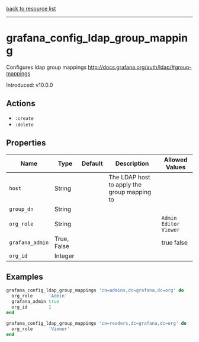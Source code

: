 [back to resource list](https://github.com/sous-chefs/grafana#resources)

---

# grafana_config_ldap_group_mapping

Configures ldap group mappings <http://docs.grafana.org/auth/ldap/#group-mappings>

Introduced: v10.0.0

## Actions

- `:create`
- `:delete`

## Properties

| Name            | Type        | Default | Description                                 | Allowed Values        |
| --------------- | ----------- | ------- | ------------------------------------------- | --------------------- |
| `host`          | String      |         | The LDAP host to apply the group mapping to |                       |
| `group_dn`      | String      |         |                                             |                       |
| `org_role`      | String      |         |                                             | `Admin Editor Viewer` |
| `grafana_admin` | True, False |         |                                             | true false            |
| `org_id`        | Integer     |         |                                             |                       |

## Examples

```ruby
grafana_config_ldap_group_mappings 'cn=admins,dc=grafana,dc=org' do
  org_role      'Admin'
  grafana_admin true
  org_id        1
end
```

```ruby
grafana_config_ldap_group_mappings 'cn=readers,dc=grafana,dc=org' do
  org_role      'Viewer'
end
```

